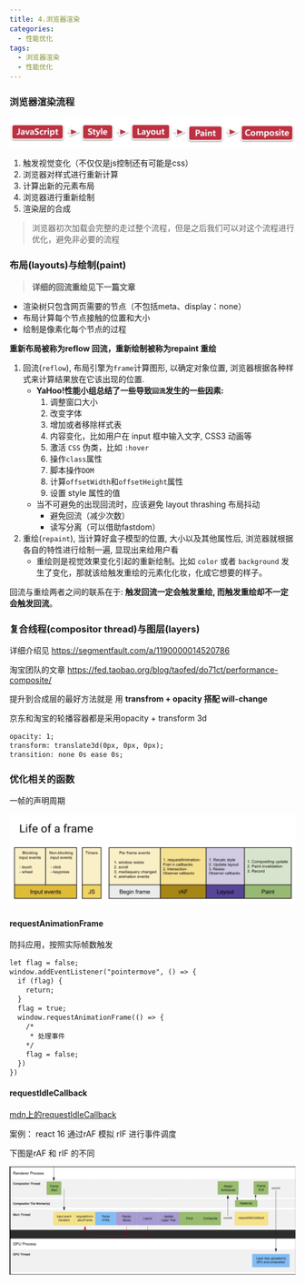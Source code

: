```yaml
---
title: 4.浏览器渲染
categories: 
  - 性能优化
tags: 
  - 浏览器渲染
  - 性能优化
---
```


### 浏览器渲染流程

![image-20210122101059973](./render/image-20210122101059973.png)

1. 触发视觉变化（不仅仅是js控制还有可能是css）
2. 浏览器对样式进行重新计算
3. 计算出新的元素布局
4. 浏览器进行重新绘制
5. 渲染层的合成

> 浏览器初次加载会完整的走过整个流程，但是之后我们可以对这个流程进行优化，避免非必要的流程

### 布局(layouts)与绘制(paint)

> **详细的回流重绘见下一篇文章**

- 渲染树只包含网页需要的节点（不包括meta、display：none）
- 布局计算每个节点接触的位置和大小
- 绘制是像素化每个节点的过程

**重新布局被称为reflow 回流，重新绘制被称为repaint 重绘**

1. 回流(`reflow`), 布局引擎为`frame`计算图形, 以确定对象位置, 浏览器根据各种样式来计算结果放在它该出现的位置.
   - **YaHoo!性能小组总结了一些导致`回流`发生的一些因素:**
     1. 调整窗口大小
     2. 改变字体
     3. 增加或者移除样式表
     4. 内容变化，比如用户在 input 框中输入文字, CSS3 动画等
     5. 激活 `CSS` 伪类，比如 `:hover`
     6. 操作`class`属性
     7. 脚本操作`DOM`
     8. 计算`offsetWidth`和`offsetHeight`属性
     9. 设置 style 属性的值
   - 当不可避免的出现回流时，应该避免 layout thrashing 布局抖动
     - 避免回流（减少次数）
     - 读写分离（可以借助fastdom）
2. 重绘(`repaint`), 当计算好盒子模型的位置, 大小以及其他属性后, 浏览器就根据各自的特性进行绘制一遍, 显现出来给用户看
   - 重绘则是视觉效果变化引起的重新绘制。比如 `color` 或者 `background` 发生了变化，那就该给触发重绘的元素化化妆，化成它想要的样子。

回流与重绘两者之间的联系在于: **触发回流一定会触发重绘, 而触发重绘却不一定会触发回流**。

### 复合线程(compositor thread)与图层(layers)

详细介绍见 <https://segmentfault.com/a/1190000014520786>

淘宝团队的文章 <https://fed.taobao.org/blog/taofed/do71ct/performance-composite/>

提升到合成层的最好方法就是 用 **transfrom + opacity 搭配 will-change**

京东和淘宝的轮播容器都是采用opacity + transform 3d

```
opacity: 1;
transform: translate3d(0px, 0px, 0px);
transition: none 0s ease 0s;
```

### 优化相关的函数

一帧的声明周期

![image-20210122121308752](./render/image-20210122121308752.png)

#### requestAnimationFrame

防抖应用，按照实际帧数触发

```
let flag = false;
window.addEventListener("pointermove", () => {
  if (flag) {
    return;
  }
  flag = true;
  window.requestAnimationFrame(() => {
    /* 
     * 处理事件
    */
    flag = false;
  })
})
```

#### requestIdleCallback

[mdn上的requestIdleCallback](https://developer.mozilla.org/zh-CN/docs/Web/API/Window/requestIdleCallback#Browser_compatibility)

案例： react 16 通过rAF 模拟 rIF 进行事件调度  

下图是rAF 和 rIF 的不同

![image-20210122142533699](./render/image-20210122142533699.png)
